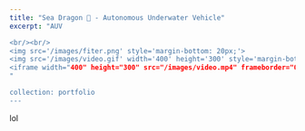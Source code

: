 ```yaml
---
title: "Sea Dragon 🐉 - Autonomous Underwater Vehicle"
excerpt: "AUV

<br/><br/>
<img src='/images/fiter.png' style='margin-bottom: 20px;'>
<img src='/images/video.gif' width='400' height='300' style='margin-bottom: 20px;'>
<iframe width="400" height="300" src="/images/video.mp4" frameborder="0" allowfullscreen></iframe>
"

collection: portfolio
---
```


lol